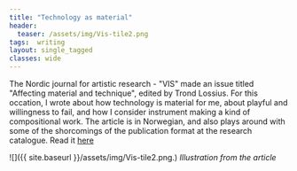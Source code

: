 ```yaml
---
title: "Technology as material"
header:
  teaser: /assets/img/Vis-tile2.png
tags:  writing 
layout: single_tagged
classes: wide
---
```


The Nordic journal for artistic research - "VIS" made an issue titled "Affecting material and technique", edited by Trond Lossius. For this occation, I wrote about how technology is material for me, about playful and willingness to fail, and how I consider instrument making a kind of compositional work. The article is in Norwegian, and also plays around with some of the shorcomings of the publication format at the research catalogue. Read it [here](https://www.researchcatalogue.net/view/736892/736893)

![]({{ site.baseurl }}/assets/img/Vis-tile2.png.)
*Illustration from the article*
